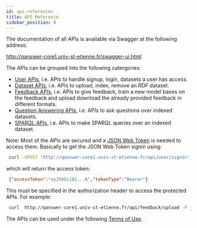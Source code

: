 ```yaml
---
id: api-references
title: API Reference
sidebar_position: 8
---
```


The documentation of all APIs is available via Swagger at the following address:

[http://qanswer-core1.univ-st-etienne.fr/swagger-ui.html ](http://qanswer-core1.univ-st-etienne.fr/swagger-ui.html)

The APIs can be grouped into the following catergories:

* [User APIs](http://qanswer-core1.univ-st-etienne.fr/swagger-ui.html#/user-controller), i.e. APIs to handle signup, login, datasets a user has access.
* [Dataset APIs](http://qanswer-core1.univ-st-etienne.fr/swagger-ui.html#/dataset-controller), i.e. APIs to upload, index, remove an RDF dataset.
* [Feedback APIs](http://qanswer-core1.univ-st-etienne.fr/swagger-ui.html#/feedback-controller), i.e. APIs to give feedback, train a new model bases on the feedback and upload download the already provided feedback in different formats.
* [Question Answering APIs](http://qanswer-core1.univ-st-etienne.fr/swagger-ui.html#/qa-controller), i.e. APIs to ask questions over indexed datasets.
* [SPARQL APIs](http://qanswer-core1.univ-st-etienne.fr/swagger-ui.html#/sparql-controller), i.e. APIs to make SPARQL queries over an indexed dataset.

Note: Most of the APIs are secured and a [JSON Web Token](https://qanswer-frontend.univ-st-etienne.fr/question?query=JSON%20Web%20Token&tags=%5B%5D&lang=en&kb=wikidata) is needed to access them.
Basically to get the JSON Web Token signin using:

```bash
 curl -XPOST 'http://qanswer-core1.univ-st-etienne.fr/api/user/signin' --data "{\"usernameOrEmail\": \"USERNAME\", \"password\":\"PASSWORD\"}" -H "Content-Type: application/json"
```

which will return the access token:

```json
 {"accessToken":"eyJhbGciOi...A","tokenType":"Bearer"}
```

This must be specified in the authorization header to access the protected APIs. For example:

```bash
 curl  http://qanswer-core1.univ-st-etienne.fr/api/feedback/upload -F json=@feed -H 'authorization: Bearer eyJhbGciOi...A'
```

The APIs can be used under the following [Terms of Use](terms-of-use).
